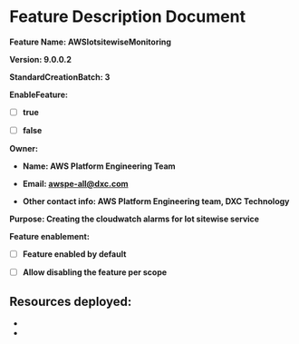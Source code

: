 # Feature Description Document

**Feature Name: AWSIotsitewiseMonitoring**

**Version: 9.0.0.2**

**StandardCreationBatch: 3**

**EnableFeature:**

- [ ] **true**

- [ ] **false**

**Owner:**

- **Name: AWS Platform Engineering Team**

- **Email: awspe-all@dxc.com**

- **Other contact info: AWS Platform Engineering team, DXC Technology** 

**Purpose: Creating the cloudwatch alarms for Iot sitewise service**


**Feature enablement:**

- [ ] **Feature enabled by default**

- [ ] **Allow disabling the feature per scope**

**Resources deployed:**
-
-
- 